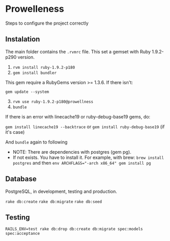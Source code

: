 Prowelleness
============

Steps to configure the project correctly

Instalation
-----------

The main folder contains the `.rvmrc` file. This set a gemset with Ruby 1.9.2-p290 version.

1. `rvm install ruby-1.9.2-p180`
2. `gem install bundler`

This gem require a RubyGems version >= 1.3.6. If there isn't:

`gem update --system`

3. `rvm use ruby-1.9.2-p180@prowellness`
4. `bundle`

If there is an error with linecache19 or ruby-debug-base19 gems, do:

`gem install linecache19 --backtrace` or `gem install ruby-debug-base19` (if it's case)

And `bundle` again to following

* NOTE: There are dependencies with postgres (gem pg).
* If not exists. You have to install it. For example, with brew: `brew install postgres` and then `env ARCHFLAGS="-arch x86_64" gem install pg`

Database
--------

PostgreSQL, in development, testing and production.

`rake db:create`
`rake db:migrate`
`rake db:seed`

Testing
-------

`RAILS_ENV=test rake db:drop db:create db:migrate spec:models spec:acceptance`